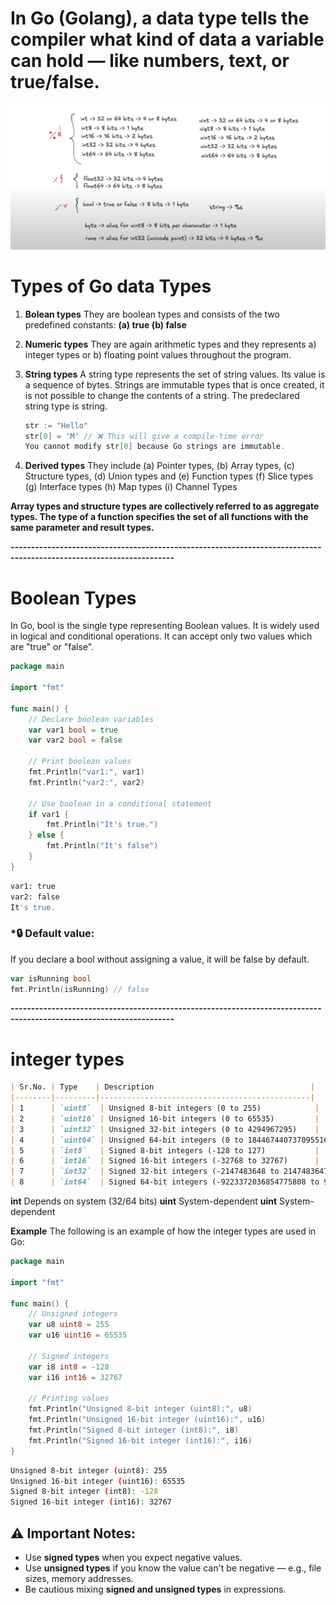 # In Go (Golang), a data type tells the compiler what kind of data a variable can hold — like numbers, text, or true/false.

![Data Type](assets/datatype.png)

# Types of Go data Types
1. **Bolean types**
   They are boolean types and consists of the two predefined constants: **(a) true (b) false**

2. **Numeric types**
   They are again arithmetic types and they represents a) integer types or b) floating point values throughout the program.

3. **String types**
   A string type represents the set of string values. Its value is a sequence of bytes. Strings are immutable types that is once created, it is not possible to change the contents of a string. The predeclared string type is string.
   ```go
   str := "Hello"
   str[0] = 'M' // ❌ This will give a compile-time error
   You cannot modify str[0] because Go strings are immutable.
   ```

4. **Derived types**
   They include (a) Pointer types, (b) Array types, (c) Structure types, (d) Union types and (e) Function types (f) Slice types (g) Interface types (h) Map types (i) Channel Types

**Array types and structure types are collectively referred to as aggregate types. The type of a function specifies the set of all functions with the same parameter and result types.**

**--------------------------------------------------------------------------------------------------------------------**

# Boolean Types
In Go, bool is the single type representing Boolean values. It is widely used in logical and conditional operations. It can accept only two values which are "true" or "false".
```go
package main

import "fmt"

func main() {
    // Declare boolean variables
    var var1 bool = true
    var var2 bool = false

    // Print boolean values
    fmt.Println("var1:", var1)
    fmt.Println("var2:", var2)

    // Use boolean in a conditional statement
    if var1 {
        fmt.Println("It's true.")
    } else {
        fmt.Println("It's false")
    }
}
```
```bash
var1: true
var2: false
It's true.
```
### ***🔒 Default value:**
If you declare a bool without assigning a value, it will be false by default.

```go
var isRunning bool
fmt.Println(isRunning) // false
```

**--------------------------------------------------------------------------------------------------------------------**

# integer types
```md
| Sr.No. | Type    | Description                                   |
|--------|---------|-----------------------------------------------|
| 1      | `uint8`  | Unsigned 8-bit integers (0 to 255)            |
| 2      | `uint16` | Unsigned 16-bit integers (0 to 65535)         |
| 3      | `uint32` | Unsigned 32-bit integers (0 to 4294967295)    |
| 4      | `uint64` | Unsigned 64-bit integers (0 to 18446744073709551615) |
| 5      | `int8`   | Signed 8-bit integers (-128 to 127)           |
| 6      | `int16`  | Signed 16-bit integers (-32768 to 32767)      |
| 7      | `int32`  | Signed 32-bit integers (-2147483648 to 2147483647) |
| 8      | `int64`  | Signed 64-bit integers (-9223372036854775808 to 9223372036854775807) |
```
**int**	Depends on system (32/64 bits)
**uint**	System-dependent
**uint**	System-dependent

**Example**
The following is an example of how the integer types are used in Go:
```go
package main

import "fmt"

func main() {
    // Unsigned integers
    var u8 uint8 = 255
    var u16 uint16 = 65535

    // Signed integers
    var i8 int8 = -128
    var i16 int16 = 32767

    // Printing values
    fmt.Println("Unsigned 8-bit integer (uint8):", u8)
    fmt.Println("Unsigned 16-bit integer (uint16):", u16)
    fmt.Println("Signed 8-bit integer (int8):", i8)
    fmt.Println("Signed 16-bit integer (int16):", i16)
}
```
```bash
Unsigned 8-bit integer (uint8): 255
Unsigned 16-bit integer (uint16): 65535
Signed 8-bit integer (int8): -128
Signed 16-bit integer (int16): 32767
```
## ⚠️ Important Notes:
- Use **signed types** when you expect negative values.
- Use **unsigned types** if you know the value can't be negative — e.g., file sizes, memory addresses.
- Be cautious mixing **signed and unsigned types** in expressions.
